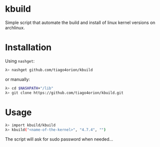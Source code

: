 # kbuild

Simple script that automate the build and install of linux kernel versions on archlinux.

# Installation

Using `nashget`:

```sh
λ> nashget github.com/tiago4orion/kbuild
```

or manually:

```sh
λ> cd $NASHPATH+"/lib"
λ> git clone https://github.com/tiago4orion/kbuild.git
```

# Usage

```sh
λ> import kbuild/kbuild
λ> kbuild("<name-of-the-kernel>", "4.7.4", "")
```

The script will ask for sudo password when needed...

